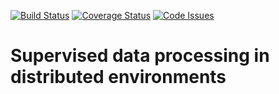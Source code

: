 [![Build Status](https://travis-ci.org/Anthchirp/workflows.svg?branch=master)](https://travis-ci.org/Anthchirp/workflows)
[![Coverage Status](https://coveralls.io/repos/github/Anthchirp/workflows/badge.svg?branch=master)](https://coveralls.io/github/Anthchirp/workflows?branch=master)
[![Code Issues](https://www.quantifiedcode.com/api/v1/project/88c0d86dc4354f72bf97f5c82cb80ad3/badge.svg)](https://www.quantifiedcode.com/app/project/88c0d86dc4354f72bf97f5c82cb80ad3)

Supervised data processing in distributed environments
======================================================

